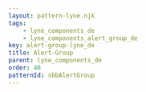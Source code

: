 ```yaml
---
layout: pattern-lyne.njk
tags: 
    - lyne_components_de
    - lyne_components_alert_group_de
key: alert-group-lyne_de
title: Alert-Group
parent: lyne_components_de
order: 40
patternId: sbbAlertGroup
---
```


